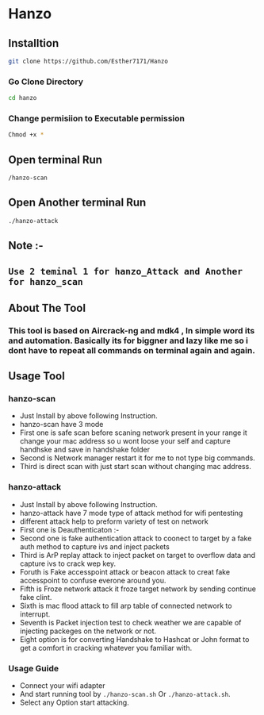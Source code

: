 # Hanzo

## Installtion 
```bash
git clone https://github.com/Esther7171/Hanzo
```
### Go Clone Directory
```bash 
cd hanzo
```
### Change permisiion to Executable permission
```bash
Chmod +x *
```
## Open terminal Run
```bash
/hanzo-scan
```
## Open Another terminal Run
```bash
./hanzo-attack
```
## Note :-
## ```Use 2 teminal 1 for hanzo_Attack and Another for hanzo_scan```
## About The Tool 
### This tool is based on Aircrack-ng and mdk4 , In simple word its and automation. Basically its for biggner and lazy like me so i dont have to repeat all commands on terminal again and again. 

## Usage Tool
### hanzo-scan 
* Just Install by above following Instruction.
* hanzo-scan have 3 mode
* First one is safe scan before scaning network present in your range it change your mac address so u wont loose your self and capture handhske and save in handshake folder
* Second is Network manager restart it for me to not type big commands.
* Third is direct scan with just start scan without changing mac address.

###  hanzo-attack
* Just Install by above following Instruction.
* hanzo-attack have 7 mode type of attack method for wifi pentesting
* different attack help to preform variety of test on network
* First one is Deauthenticaton :-
* Second one is fake authentication attack to coonect to target by a fake auth method to capture ivs and inject packets
* Third is ArP replay attack to inject packet on target to overflow data and capture ivs to crack wep key.
* Foruth is Fake accesspoint attack or beacon attack to creat fake accesspoint to confuse everone around you.
* Fifth is Froze network attack it froze target network by sending continue fake clint.
* Sixth is mac flood attack to fill arp table of connected network to interrupt.
* Seventh is  Packet injection test to check weather we are capable of injecting packeges on the network or not.
* Eight option is for converting Handshake to Hashcat or John format to get a comfort in cracking whatever you familiar with.

### Usage Guide
* Connect your wifi adapter
* And start running tool by ```./hanzo-scan.sh``` Or ```./hanzo-attack.sh```.
* Select any Option start attacking.

